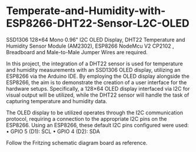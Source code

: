 # Temperate-and-Humidity-with-ESP8266-DHT22-Sensor-L2C-OLED
SSD1306 128×64 Mono 0.96"  I2C OLED Display, DHT22 Temperature and Humidity  Sensor Module (AM2302),  ESP8266 NodeMcu V2 CP2102 , Breadboard and Male-to-Male Jumper Wires are required.

In this project, the integration of a DHT22 sensor is used for temperature and humidity measurements with an SSD1306 OLED display, utilizing an ESP8266 via the Arduino IDE. By employing the OLED display alongside the ESP8266, the aim is to demonstrate the creation of a user interface for the hardware setups. Specifically, a 128×64 OLED display interfaced via I2C for visual output will be utilized, while the DHT22 sensor will handle the task of capturing temperature and humidity data.

The OLED display to be utilized operates through the I2C communication protocol, requiring a connection to the appropriate I2C pins on the ESP8266.
Using an ESP8266, these default I2C pins configured were used:
•	GPIO 5 (D1): SCL
•	GPIO 4 (D2): SDA

Follow the Fritzing schematic diagram board as reference.
